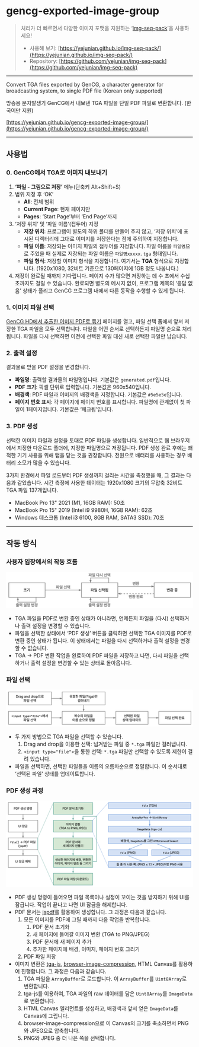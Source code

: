 # gencg-exported-image-group

> 처리가 더 빠르면서 다양한 이미지 포맷을 지원하는 ‘[img-seq-pack](https://yejunian.github.io/img-seq-pack/)’을 사용하세요!
>
> - 사용해 보기: [https://yejunian.github.io/img-seq-pack/](https://yejunian.github.io/img-seq-pack/)
> - Repository: [https://github.com/yejunian/img-seq-pack](https://github.com/yejunian/img-seq-pack)

---

Convert TGA files exported by GenCG, a character generator for broadcasting system, to single PDF file (Korean only supported)

방송용 문자발생기 GenCG에서 내보낸 TGA 파일을 단일 PDF 파일로 변환합니다. (한국어만 지원)

[https://yejunian.github.io/gencg-exported-image-group/](https://yejunian.github.io/gencg-exported-image-group/)

---

## 사용법

### 0. GenCG에서 TGA로 이미지 내보내기

1. **‘파일 - 그림으로 저장’** 메뉴(단축키 Alt+Shift+S)
2. 범위 지정 후 ‘OK’
   - **All**: 전체 범위
   - **Current Page**: 현재 페이지만
   - **Pages**: ‘Start Page’부터 ‘End Page’까지
3. ‘저장 위치’ 및 ‘파일 이름’(접두어) 지정
   - **저장 위치**: 프로그램이 별도의 하위 폴더를 만들어 주지 않고, ‘저장 위치’에 표시된 디렉터리에 그대로 이미지를 저장한다는 점에 주의하여 지정합니다.
   - **파일 이름**: 저장되는 이미지 파일의 접두어를 지정합니다. 파일 이름을 `파일명`으로 주었을 때 실제로 저장되는 파일 이름은 `파일명xxxxx.tga` 형태입니다.
   - **파일 형식**: 저장할 이미지 형식을 지정합니다. 여기서는 **TGA** 형식으로 지정합니다. (1920x1080, 32비트 기준으로 130페이지에 1GB 정도 나옵니다.)
4. 저장이 완료될 때까지 기다립니다. 페이지 수가 많으면 저장하는 데 수 초에서 수십 초까지도 걸릴 수 있습니다. 완료되면 별도의 메시지 없이, 프로그램 제목의 ‘응답 없음’ 상태가 풀리고 GenCG 프로그램 내에서 다른 동작을 수행할 수 있게 됩니다.

### 1. 이미지 파일 선택

[GenCG HD에서 추출한 이미지 PDF로 묶기](https://yejunian.github.io/gencg-exported-image-group/) 페이지를 열고, 파일 선택 폼에서 앞서 저장한 TGA 파일을 모두 선택합니다. 파일을 어떤 순서로 선택하든지 파일명 순으로 처리됩니다. 파일을 다시 선택하면 이전에 선택한 파일 대신 새로 선택한 파일만 남습니다.

### 2. 출력 설정

결과물로 받을 PDF 설정을 변경합니다.

- **파일명**: 출력할 결과물의 파일명입니다. 기본값은 `generated.pdf`입니다.
- **PDF 크기**: 픽셀 단위로 입력합니다. 기본값은 960x540입니다.
- **배경색**: PDF 파일과 이미지의 배경색을 지정합니다. 기본값은 `#5e5e5e`입니다.
- **페이지 번호 표시**: 각 페이지에 페이지 번호를 표시합니다. 파일명에 관계없이 첫 파일이 1페이지입니다. 기본값은 ‘체크됨’입니다.

### 3. PDF 생성

선택한 이미지 파일과 설정을 토대로 PDF 파일을 생성합니다. 일반적으로 웹 브라우저에서 지정한 다운로드 폴더에, 지정한 파일명으로 저장됩니다. PDF 생성 완료 후에는 쾌적한 기기 사용을 위해 탭을 닫는 것을 권장합니다. 전원으로 배터리를 사용하는 경우 배터리 소모가 많을 수 있습니다.

3가지 환경에서 파일 로드부터 PDF 생성까지 걸리는 시간을 측정했을 때, 그 결과는 다음과 같았습니다. 시간 측정에 사용한 데이터는 1920x1080 크기의 무압축 32비트 TGA 파일 137개입니다.

- MacBook Pro 13" 2021 (M1, 16GB RAM): 50초
- MacBook Pro 15" 2019 (Intel i9 9980H, 16GB RAM): 62초
- Windows 데스크톱 (Intel i3 6100, 8GB RAM, SATA3 SSD): 70초

---

## 작동 방식

### 사용자 입장에서의 작동 흐름

![](doc/diagrams-end-user.drawio.png)

- TGA 파일을 PDF로 변환 중인 상태가 아니라면, 언제든지 파일을 (다시) 선택하거나 출력 설정을 변경할 수 있습니다.
- 파일을 선택한 상태에서 ‘PDF 생성’ 버튼을 클릭하면 선택한 TGA 이미지를 PDF로 변환 중인 상태가 됩니다. 이 상태에서는 파일을 다시 선택하거나 출력 설정을 변경할 수 없습니다.
- TGA → PDF 변환 작업을 완료하여 PDF 파일을 저장하고 나면, 다시 파일을 선택하거나 출력 설정을 변경할 수 있는 상태로 돌아옵니다.

### 파일 선택

![](doc/diagrams-file-select.drawio.png)

- 두 가지 방법으로 TGA 파일을 선택할 수 있습니다.
  1. Drag and drop을 이용한 선택: 넘겨받는 파일 중 `*.tga` 파일만 걸러냅니다.
  2. `<input type="file">`을 통한 선택: `*.tga` 파일만 선택할 수 있도록 제한이 걸려 있습니다.
- 파일을 선택하면, 선택한 파일들을 이름의 오름차순으로 정렬합니다. 이 순서대로 ‘선택된 파일’ 상태를 업데이트합니다.

### PDF 생성 과정

![](doc/diagrams-pdf-build.drawio.png)

- PDF 생성 명령이 들어오면 파일 목록이나 설정이 꼬이는 것을 방지하기 위해 UI를 잠급니다. 작업이 끝나고 나면 UI 잠금을 해제합니다.
- PDF 문서는 [jspdf](https://www.npmjs.com/package/jspdf)를 활용하여 생성합니다. 그 과정은 다음과 같습니다.
  1. 모든 이미지를 PDF에 그릴 때까지 다음 작업을 반복합니다.
     1. PDF 문서 초기화
     2. 새 페이지에 들어갈 이미지 변환 (TGA to PNG/JPEG)
     3. PDF 문서에 새 페이지 추가
     4. 추가한 페이지에 배경, 이미지, 페이지 번호 그리기
  2. PDF 파일 저장
- 이미지 변환은 [tga-js](https://www.npmjs.com/package/tga-js), [browser-image-compression](https://www.npmjs.com/package/browser-image-compression), HTML Canvas를 활용하여 진행합니다. 그 과정은 다음과 같습니다.
  1. TGA 파일을 `ArrayBuffer`로 로드합니다. 이 `ArrayBuffer`를 `Uint8Array`로 변환합니다.
  2. tga-js를 이용하여, TGA 파일의 raw 데이터를 담은 `Uint8Array`를 `ImageData`로 변환합니다.
  3. HTML Canvas 엘리먼트를 생성하고, 배경색과 앞서 얻은 `ImageData`를 Canvas에 그립니다.
  4. browser-image-compression으로 이 Canvas의 크기를 축소하면서 PNG와 JPEG으로 압축합니다.
  5. PNG와 JPEG 중 더 나은 쪽을 선택합니다.
